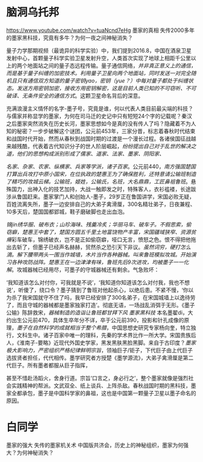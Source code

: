 # 脑洞乌托邦
https://www.youtube.com/watch?v=tuaNcnd7eHg
墨家的真相
失传2000多年的墨家黑科技，究竟有多牛？为何一夜之间神秘消失？

量子力学那期视频（最诡异的科学实验）中，我们提到2016.8，中国在酒泉卫星发射中心，首颗量子科学实验卫星发射升空，人类首次实现了地球上相距千公里以上的两个地面站之间的量子态远程传输。量子通信网络，*并非真正意义上的通信，而是基于量子纠缠的加密技术。利用量子卫星向两个地面站，同时发送一对完全随机且只有通信双方知道的量子密钥yao，密钥（yue？）中每对量子都处于纠缠状态。发送方用密钥加密，接收方用密钥解密，这是目前人类已知的不可窃听、不可破译、无条件安全的通信方式*。这颗卫星命名背后的深意。

充满浪漫主义情怀的名字-墨子号，究竟是谁，何以代表人类目前最尖端的科技？与儒家并称显学的墨家，为何在司马迁的史记中只有短短24个字的记载呢？秦汉之后墨家突然消失在历史长河，墨家思想如今是真的没有传人了吗？隐藏着不为人知的秘密？一步步破解这个谜团，公元前453年，三家分晋，标志着春秋时代结束和战国时代开始，然而从春秋到战国时期的过渡是一个漫长过程。各诸侯国征战越来越残酷，代表着古代知识分子的世人阶层崛起，*纷纷提出自己对于乱世的解决之道，他们的思想构成派别形成了儒家、道家、法家、墨家、阴阳家、*

*名家、杂家、农家、纵横家、兵家等学派，诸子百家*。公元前440，*南方强国楚国打算出兵攻打中原小国宋，在位执政的楚惠王为了确保胜利，还特意请公输班制造了精巧的攻城云梯。公输班，姬姓，公输氏，名班，大名鼎鼎，工匠鼻祖鲁班*。悬殊国力，出神入化的技艺加持，大战一触即发之时，特殊客人，衣衫褴褛，长途跋涉从鲁国赶来。墨家掌门人和创始人-墨子，29岁正在鲁国讲学，宋国必败无疑，百姓流离失所，墨子一边安排自己的大弟子禽滑厘，300名精壮弟子，日夜兼程、10多天后，楚国国都郢城，鞋子磨破脚也走出血泡。

*锦jin绣华服、破布衣；山珍海味、残羹冷炙；华丽马车、破车子。不假思索，偷窃癖，楚惠王中套了，楚国方圆五千里土地富饶物产丰富，宋国疆域狭窄、资源贫瘠*彩车破车，锦绣破衣，岂不是正如偷窃癖，哑口无言，愤怒之色。恨不得把他拖出去斩了，但墨子已经声名赫赫，贸然杀之恐引天下非议。*虽然词穷，硬打怎么滴。解下腰带两头一围当作城墙，木片当作各种器械。叫来鲁班模拟攻城。开始演习各种攻防战阵。楚惠王在一边津津有味，鲁班先后9次进攻，均被墨子一一化解*。攻城器械已经用尽，可墨子的守城器械还有剩余。气急败坏：

‘我知道该怎么对付你，可我就是不说’，‘我知道你知道该怎么对付我，我也不想说’，听傻了，绕口令？墨子猜到了鲁班对他起杀心，以绝后患。不紧不慢，‘你以为杀了我宋国就守不住了吗，我早已经安排了300名弟子，在宋国城墙上以逸待劳了，而且守城的器械都是墨家独家打造’。彻底无语，一场战乱消弭于无形。《墨子 公输》陈辞救宋，*器械制造的造诣让鲁班都甘拜下风*
*墨家黑科技*
本名墨翟di，大约出生公元前470，具体生卒年分不详，卒于公元前390，投影和针孔成像的原理，*墨子在自然科学的成就相当于整个希腊*，中国思想史研究专家杨向奎，特立独行，文科生中。诸子百家中唯一的理科，先秦的学术界比作一所大学。宋国贵族后人，《淮南子-要略》近现代外国史学家，黑发黑肤黑脸黑脚。来自于古印度？*墨家极大影响力，严密组织严格纪律鲜明宗旨*，领袖巨子/钜子，下代巨子由上代巨子选拔贤者担任，代代相传。墨学研究者方授楚《墨学源流》，大弟子禽滑厘是第二代巨子。所有墨者都服从巨子指挥，

甚至不惜赴汤蹈火，舍身行道。宗旨‘口言之，身必行之’，整个墨家就像是强烈社会实践精神的帮派。文武双全、纸上谈兵、上阵杀敌。春秋战国时期的黑科技，墨家全都承包，墨子是中国科学家的鼻祖，这也是中国第一颗量子卫星以墨子命名的原因。
# 白同学
墨家的强大 失传的墨家机关术 中国版共济会，历史上的神秘组织，墨家为何强大？为何神秘消失？
